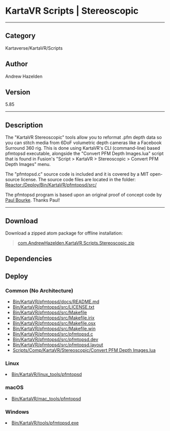 # KartaVR Scripts | Stereoscopic
___

## Category
Kartaverse/KartaVR/Scripts

## Author
Andrew Hazelden

## Version
5.85

___

## Description
<p>The "KartaVR Stereoscopic" tools allow you to reformat .pfm depth data so you can stitch media from 6DoF volumetric depth cameras like a Facebook Surround 360 rig. This is done using KartaVR's CLI (command-line) based pfmtopsd executable, alongside the "Convert PFM Depth Images.lua" script that is found in Fusion's "Script &gt; KartaVR &gt; Stereoscopic &gt; Convert PFM Depth Images" menu.</p>

<p>The "pfmtopsd.c" source code is included and it is covered by a MIT open-source license. The source code files are located in the folder:<br>
<a href="file://Reactor:/Deploy/Bin/KartaVR/pfmtopsd/src/">Reactor:/Deploy/Bin/KartaVR/pfmtopsd/src/</a></p>

<p>The pfmtopsd program is based upon an original proof of concept code by <a href="http://www.paulbourke.net/">Paul Bourke</a>. Thanks Paul!</p>

___

## Download

Download a zipped atom package for offline installation:
> [com.AndrewHazelden.KartaVR.Scripts.Stereoscopic.zip](https://gitlab.com/WeSuckLess/Reactor/-/archive/master/Reactor-master.zip?path=Atoms/com.AndrewHazelden.KartaVR.Scripts.Stereoscopic)  

## Dependencies

## Deploy

### Common (No Architecture)

<ul>
<li><a href="https://gitlab.com/WeSuckLess/Reactor/-/blob/master/Atoms/com.AndrewHazelden.KartaVR.Scripts.Stereoscopic/Bin/KartaVR/pfmtopsd/docs/README.md?ref_type=heads">Bin/KartaVR/pfmtopsd/docs/README.md</a></li>
<li><a href="https://gitlab.com/WeSuckLess/Reactor/-/blob/master/Atoms/com.AndrewHazelden.KartaVR.Scripts.Stereoscopic/Bin/KartaVR/pfmtopsd/src/LICENSE.txt?ref_type=heads">Bin/KartaVR/pfmtopsd/src/LICENSE.txt</a></li>
<li><a href="https://gitlab.com/WeSuckLess/Reactor/-/blob/master/Atoms/com.AndrewHazelden.KartaVR.Scripts.Stereoscopic/Bin/KartaVR/pfmtopsd/src/Makefile?ref_type=heads">Bin/KartaVR/pfmtopsd/src/Makefile</a></li>
<li><a href="https://gitlab.com/WeSuckLess/Reactor/-/blob/master/Atoms/com.AndrewHazelden.KartaVR.Scripts.Stereoscopic/Bin/KartaVR/pfmtopsd/src/Makefile.irix?ref_type=heads">Bin/KartaVR/pfmtopsd/src/Makefile.irix</a></li>
<li><a href="https://gitlab.com/WeSuckLess/Reactor/-/blob/master/Atoms/com.AndrewHazelden.KartaVR.Scripts.Stereoscopic/Bin/KartaVR/pfmtopsd/src/Makefile.osx?ref_type=heads">Bin/KartaVR/pfmtopsd/src/Makefile.osx</a></li>
<li><a href="https://gitlab.com/WeSuckLess/Reactor/-/blob/master/Atoms/com.AndrewHazelden.KartaVR.Scripts.Stereoscopic/Bin/KartaVR/pfmtopsd/src/Makefile.win?ref_type=heads">Bin/KartaVR/pfmtopsd/src/Makefile.win</a></li>
<li><a href="https://gitlab.com/WeSuckLess/Reactor/-/blob/master/Atoms/com.AndrewHazelden.KartaVR.Scripts.Stereoscopic/Bin/KartaVR/pfmtopsd/src/pfmtopsd.c?ref_type=heads">Bin/KartaVR/pfmtopsd/src/pfmtopsd.c</a></li>
<li><a href="https://gitlab.com/WeSuckLess/Reactor/-/blob/master/Atoms/com.AndrewHazelden.KartaVR.Scripts.Stereoscopic/Bin/KartaVR/pfmtopsd/src/pfmtopsd.dev?ref_type=heads">Bin/KartaVR/pfmtopsd/src/pfmtopsd.dev</a></li>
<li><a href="https://gitlab.com/WeSuckLess/Reactor/-/blob/master/Atoms/com.AndrewHazelden.KartaVR.Scripts.Stereoscopic/Bin/KartaVR/pfmtopsd/src/pfmtopsd.layout?ref_type=heads">Bin/KartaVR/pfmtopsd/src/pfmtopsd.layout</a></li>
<li><a href="https://gitlab.com/WeSuckLess/Reactor/-/blob/master/Atoms/com.AndrewHazelden.KartaVR.Scripts.Stereoscopic/Scripts/Comp/KartaVR/Stereoscopic/Convert PFM Depth Images.lua?ref_type=heads">Scripts/Comp/KartaVR/Stereoscopic/Convert PFM Depth Images.lua</a></li>
</ul>

### Linux

<li><a href="https://gitlab.com/WeSuckLess/Reactor/-/blob/master/Atoms/com.AndrewHazelden.KartaVR.Scripts.Stereoscopic/Linux/Bin/KartaVR/linux_tools/pfmtopsd?ref_type=heads">Bin/KartaVR/linux_tools/pfmtopsd</a></li>

### macOS

<li><a href="https://gitlab.com/WeSuckLess/Reactor/-/blob/master/Atoms/com.AndrewHazelden.KartaVR.Scripts.Stereoscopic/Mac/Bin/KartaVR/mac_tools/pfmtopsd?ref_type=heads">Bin/KartaVR/mac_tools/pfmtopsd</a></li>

### Windows

<li><a href="https://gitlab.com/WeSuckLess/Reactor/-/blob/master/Atoms/com.AndrewHazelden.KartaVR.Scripts.Stereoscopic/Windows/Bin/KartaVR/tools/pfmtopsd.exe?ref_type=heads">Bin/KartaVR/tools/pfmtopsd.exe</a></li>
